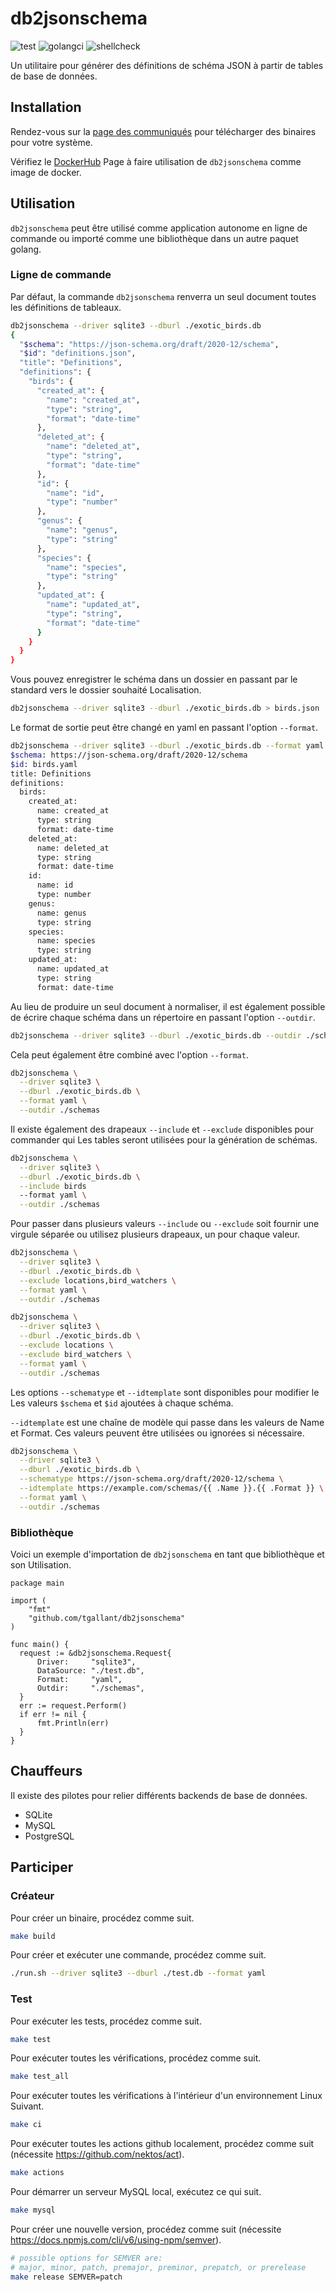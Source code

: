 # db2jsonschema

![test](https://github.com/tgallant/db2jsonschema/actions/workflows/test.yaml/badge.svg?branch=main) ![golangci](https://github.com/tgallant/db2jsonschema/actions/workflows/lint.yaml/badge.svg?branch=main) ![shellcheck](https://github.com/tgallant/db2jsonschema/actions/workflows/shellcheck.yaml/badge.svg?branch=main)

Un utilitaire pour générer des définitions de schéma JSON à partir de tables de base de données.

## Installation

Rendez-vous sur la [page des communiqués](https://github.com/tgallant/db2jsonschema/releases) pour télécharger des binaires pour votre système.

Vérifiez le [DockerHub](https://hub.docker.com/repository/docker/tgallant/db2jsonschema) Page à faire utilisation de `db2jsonschema` comme image de docker.

## Utilisation

`db2jsonschema` peut être utilisé comme application autonome en ligne de commande ou importé comme une bibliothèque dans un autre paquet golang.

### Ligne de commande

Par défaut, la commande `db2jsonschema` renverra un seul document toutes les définitions de tableaux.

```bash
db2jsonschema --driver sqlite3 --dburl ./exotic_birds.db
{
  "$schema": "https://json-schema.org/draft/2020-12/schema",
  "$id": "definitions.json",
  "title": "Definitions",
  "definitions": {
    "birds": {
      "created_at": {
        "name": "created_at",
        "type": "string",
        "format": "date-time"
      },
      "deleted_at": {
        "name": "deleted_at",
        "type": "string",
        "format": "date-time"
      },
      "id": {
        "name": "id",
        "type": "number"
      },
      "genus": {
        "name": "genus",
        "type": "string"
      },
      "species": {
        "name": "species",
        "type": "string"
      },
      "updated_at": {
        "name": "updated_at",
        "type": "string",
        "format": "date-time"
      }
    }
  }
}
```

Vous pouvez enregistrer le schéma dans un dossier en passant par le standard vers le dossier souhaité Localisation.

```bash
db2jsonschema --driver sqlite3 --dburl ./exotic_birds.db > birds.json
```

Le format de sortie peut être changé en yaml en passant l'option `--format`.

```bash
db2jsonschema --driver sqlite3 --dburl ./exotic_birds.db --format yaml
$schema: https://json-schema.org/draft/2020-12/schema
$id: birds.yaml
title: Definitions
definitions:
  birds:
    created_at:
      name: created_at
      type: string
      format: date-time
    deleted_at:
      name: deleted_at
      type: string
      format: date-time
    id:
      name: id
      type: number
    genus:
      name: genus
      type: string
    species:
      name: species
      type: string
    updated_at:
      name: updated_at
      type: string
      format: date-time
```

Au lieu de produire un seul document à normaliser, il est également possible de écrire chaque schéma dans un répertoire en passant l'option `--outdir`.

```bash
db2jsonschema --driver sqlite3 --dburl ./exotic_birds.db --outdir ./schemas
```

Cela peut également être combiné avec l'option `--format`.

```bash
db2jsonschema \
  --driver sqlite3 \
  --dburl ./exotic_birds.db \
  --format yaml \
  --outdir ./schemas
```

Il existe également des drapeaux `--include` et `--exclude` disponibles pour commander qui Les tables seront utilisées pour la génération de schémas.

```bash
db2jsonschema \
  --driver sqlite3 \
  --dburl ./exotic_birds.db \
  --include birds
  --format yaml \
  --outdir ./schemas
```

Pour passer dans plusieurs valeurs `--include` ou `--exclude` soit fournir une virgule séparée ou utilisez plusieurs drapeaux, un pour chaque valeur.

```bash
db2jsonschema \
  --driver sqlite3 \
  --dburl ./exotic_birds.db \
  --exclude locations,bird_watchers \
  --format yaml \
  --outdir ./schemas
```

```bash
db2jsonschema \
  --driver sqlite3 \
  --dburl ./exotic_birds.db \
  --exclude locations \
  --exclude bird_watchers \
  --format yaml \
  --outdir ./schemas
```

Les options `--schematype` et `--idtemplate` sont disponibles pour modifier le Les valeurs `$schema` et `$id` ajoutées à chaque schéma.

`--idtemplate` est une chaîne de modèle qui passe dans les valeurs de Name et Format. Ces valeurs peuvent être utilisées ou ignorées si nécessaire.

```bash
db2jsonschema \
  --driver sqlite3 \
  --dburl ./exotic_birds.db \
  --schematype https://json-schema.org/draft/2020-12/schema \
  --idtemplate https://example.com/schemas/{{ .Name }}.{{ .Format }} \
  --format yaml \
  --outdir ./schemas
```

### Bibliothèque

Voici un exemple d'importation de `db2jsonschema` en tant que bibliothèque et son Utilisation.

```golang
package main

import (
    "fmt"
	"github.com/tgallant/db2jsonschema"
)

func main() {
  request := &db2jsonschema.Request{
      Driver:     "sqlite3",
      DataSource: "./test.db",
      Format:     "yaml",
      Outdir:     "./schemas",
  }
  err := request.Perform()
  if err != nil {
      fmt.Println(err)
  }
}
```

## Chauffeurs

Il existe des pilotes pour relier différents backends de base de données.

- SQLite
- MySQL
- PostgreSQL

## Participer

### Créateur

Pour créer un binaire, procédez comme suit.

```bash
make build
```

Pour créer et exécuter une commande, procédez comme suit.

```bash
./run.sh --driver sqlite3 --dburl ./test.db --format yaml
```

### Test

Pour exécuter les tests, procédez comme suit.

```bash
make test
```

Pour exécuter toutes les vérifications, procédez comme suit.

```bash
make test_all
```

Pour exécuter toutes les vérifications à l'intérieur d'un environnement Linux Suivant.

```bash
make ci
```

Pour exécuter toutes les actions github localement, procédez comme suit (nécessite https://github.com/nektos/act).

```bash
make actions
```

Pour démarrer un serveur MySQL local, exécutez ce qui suit.

```bash
make mysql
```

Pour créer une nouvelle version, procédez comme suit (nécessite https://docs.npmjs.com/cli/v6/using-npm/semver).

```bash
# possible options for SEMVER are:
# major, minor, patch, premajor, preminor, prepatch, or prerelease
make release SEMVER=patch
```
